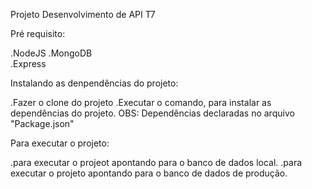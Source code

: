 Projeto Desenvolvimento de API T7

Pré requisito:

.NodeJS
.MongoDB    
.Express

Instalando as denpendências do projeto:

.Fazer o clone do projeto
.Executar o comando, para instalar as dependências do projeto. 
OBS: Dependências declaradas no arquivo "Package.json"

Para executar o projeto:

.para executar o projeot apontando para o banco de dados local.
.para executar o projeto apontando para o banco de dados de produção.